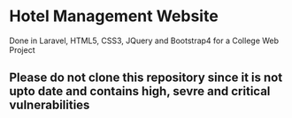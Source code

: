 # Hotel Management Website

Done in Laravel, HTML5, CSS3, JQuery and Bootstrap4 for a College Web Project

## **Please do not clone this repository since it is not upto date and contains high, sevre and critical vulnerabilities**
